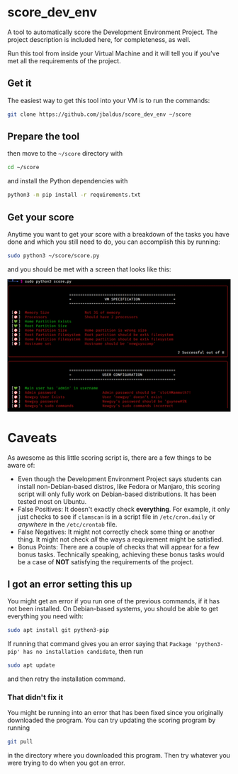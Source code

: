 # score_dev_env
A tool to automatically score the Development Environment Project. The project description is included here, for completeness, as well.

Run this tool from inside your Virtual Machine and it will tell you if you've met all the requirements of the project.

## Get it
The easiest way to get this tool into your VM is to run the commands:

```sh
git clone https://github.com/jbaldus/score_dev_env ~/score
```

## Prepare the tool
then move to the `~/score` directory with

```sh
cd ~/score
```

and install the Python dependencies with

```sh
python3 -m pip install -r requirements.txt
```

## Get your score
Anytime you want to get your score with a breakdown of the tasks you have done and which you still need to do, you can accomplish this by running:

```sh
sudo python3 ~/score/score.py
```

and you should be met with a screen that looks like this:

![Overview](https://github.com/jbaldus/score_dev_env/raw/main/imgs/overview.png)

# Caveats
As awesome as this little scoring script is, there are a few things to be aware of:

* Even though the Development Environment Project says students can install non-Debian-based distros, like Fedora or Manjaro, this scoring script will only fully work on Debian-based distributions. It has been tested most on Ubuntu.
* False Positives: It doesn't exactly check **everything**. For example, it only just checks to see if `clamscan` is in a script file in `/etc/cron.daily` or _anywhere_ in the `/etc/crontab` file.
* False Negatives: It might not correctly check some thing or another thing. It might not check _all_ the ways a requirement might be satisfied.
* Bonus Points: There are a couple of checks that will appear for a few bonus tasks. Technically speaking, achieving these bonus tasks would be a case of **NOT** satisfying the requirements of the project.

## I got an error setting this up
You might get an error if you run one of the previous commands, if it has not been installed. On Debian-based systems, you should be able to get everything you need with:

```sh
sudo apt install git python3-pip
```

If running that command gives you an error saying that `Package 'python3-pip' has no installation candidate`, then run 

```sh 
sudo apt update
```

and then retry the installation command.

### That didn't fix it
You might be running into an error that has been fixed since you originally downloaded the program. You can try updating the scoring program by running

```sh
git pull
```

in the directory where you downloaded this program. Then try whatever you were trying to do when you got an error.
